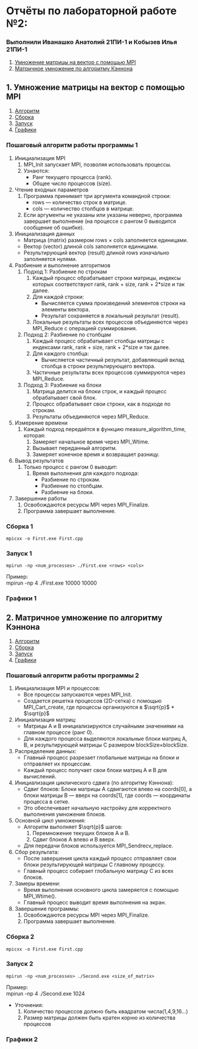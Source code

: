 # Отчёты по лабораторной работе №2:
### Выполнили Иванашко Анатолий 21ПИ-1 и Кобызев Илья 21ПИ-1    
1) [Умножение матрицы на вектор с помощью MPI](#Умножение-матрицы-на-вектор-с-помощью-MPI)
2) [Матричное умножение по алгоритму Кэннона](#2-матричное-умножение-по-алгоритму-кэннона)
## 1. Умножение матрицы на вектор с помощью MPI  
1) [Алгоритм](#Пошаговый-алгоритм-работы-программы-1)
2) [Сборка](#Сборка-1)
3) [Запуск](#Запуск-1)
4) [Графики](#Графики-1)
### Пошаговый алгоритм работы программы 1   
1. Инициализация MPI    
    1. MPI_Init запускает MPI, позволяя использовать процессы.    
    2. Узнаются:    
        * Ранг текущего процесса (rank).
        * Общее число процессов (size).
2. Чтение входных параметров    
    1. Программа принимает три аргумента командной строки:
        * rows — количество строк в матрице.
        * cols — количество столбцов в матрице.
    2. Если аргументы не указаны или указаны неверно, программа завершает выполнение (на процессе с рангом 0 выводится сообщение об ошибке).
3. Инициализация данных    
    * Матрица (matrix) размером rows × cols заполняется единицами.
    * Вектор (vector) длиной cols заполняется единицами.
    * Результирующий вектор (result) длиной rows изначально заполняется нулями.
4. Разбиение и выполнение алгоритмов
    1. Подход 1: Разбиение по строкам
        1) Каждый процесс обрабатывает строки матрицы, индексы которых соответствуют rank, rank + size, rank + 2*size и так далее.
        2) Для каждой строки:
            * Вычисляется сумма произведений элементов строки на элементы вектора.
            * Результат сохраняется в локальный результат (result).
        3) Локальные результаты всех процессов объединяются через MPI_Reduce с операцией суммирования.
    2. Подход 2: Разбиение по столбцам
        1) Каждый процесс обрабатывает столбцы матрицы с индексами rank, rank + size, rank + 2*size и так далее.
        2) Для каждого столбца:
            * Вычисляется частичный результат, добавляющий вклад столбца в строки результирующего вектора.
        3) Частичные результаты всех процессов суммируются через MPI_Reduce.
    3. Подход 3: Разбиение на блоки
        1) Матрица делится на блоки строк, и каждый процесс обрабатывает свой блок.
        2) Процесс обрабатывает свои строки, как в подходе по строкам.
        3) Результаты объединяются через MPI_Reduce.
5. Измерение времени
    1) Каждый подход передаётся в функцию measure_algorithm_time, которая:
        1. Замеряет начальное время через MPI_Wtime.
        2. Вызывает переданный алгоритм.
        3. Замеряет конечное время и возвращает разницу.
6. Вывод результатов
    1. Только процесс с рангом 0 выводит:
        1) Время выполнения для каждого подхода:
            * Разбиение по строкам.
            * Разбиение по столбцам.
            * Разбиение на блоки.
7. Завершение работы
    1) Освобождаются ресурсы MPI через MPI_Finalize.
    2) Программа завершает выполнение.

### Сборка 1
    mpicxx -o First.exe First.cpp

### Запуск 1
    mpirun -np <num_processes> ./First.exe <rows> <cols>    
Пример:    
    mpirun -np 4 ./First.exe 10000 10000    

### Графики 1

## 2. Матричное умножение по алгоритму Кэннона
1) [Алгоритм](#Пошаговый-алгоритм-работы-программы-2)
2) [Сборка](#Сборка-2)
3) [Запуск](#Запуск-2)
4) [Графики](#Графики-2)
### Пошаговый алгоритм работы программы 2
1. Инициализация MPI и процессов:    
    * Все процессы запускаются через MPI_Init.
    * Создается решетка процессов (2D-сетка) с помощью MPI_Cart_create, где процессы организуются в  $\sqrt{p}$ * $\sqrt{p}$    
2. Инициализация матриц:    
    * Матрицы A и B инициализируются случайными значениями на главном процессе (ранг 0).
    * Для каждого процесса выделяются локальные блоки матриц A, B, и результирующей матрицы C размером blockSize×blockSize.
3. Распределение данных:
    * Главный процесс разрезает глобальные матрицы на блоки и отправляет их процессам.
    * Каждый процесс получает свои блоки матриц A и B для вычислений.
4. Инициализация циклического сдвига (по алгоритму Кэннона):
    * Сдвиг блоков: Блоки матрицы A сдвигаются влево на coords[0], а блоки матрицы B — вверх на coords[1], где coords — координаты процесса в сетке.
    * Это обеспечивает начальную настройку для корректного выполнения умножения блоков.
5. Основной цикл умножения:
    * Алгоритм выполняет $\sqrt{p}$ шагов:
        1. Перемножение текущих блоков A и B.
        2. Сдвиг блоков A влево и B вверх.
    * Для передачи блоков используется MPI_Sendrecv_replace.
6. Сбор результата:
    * После завершения цикла каждый процесс отправляет свои блоки результирующей матрицы C главному процессу.
    * Главный процесс собирает глобальную матрицу C из всех блоков.
7. Замеры времени:
    * Время выполнения основного цикла замеряется с помощью MPI_Wtime().
    * Главный процесс выводит время выполнения на экран.
8. Завершение программы:
    1) Освобождаются ресурсы MPI через MPI_Finalize.
    2) Программа завершает выполнение.

### Сборка 2
    mpicxx -o First.exe First.cpp

### Запуск 2
    mpirun -np <num_processes> ./Second.exe <size_of_matrix>    
Пример:    
    mpirun -np 4 ./Second.exe 1024    

* Уточнения:
    1) Количество процессов должно быть квадратом числа(1,4,9,16...)
    2) Размер матрицы должен быть кратен корню из количества процессов

### Графики 2